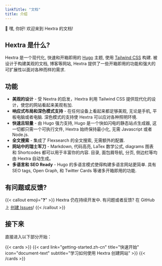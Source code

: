 ```yaml
---
linkTitle: "文档"
title: 介绍
---
```


👋 嘿, 你好! 欢迎来到 Hextra 的文档!

<!--more-->

## Hextra 是什么?
Hextra 是一个现代化, 快速和开箱即用的 [Hugo][hugo] 主题, 使用 [Tailwind CSS][tailwind-css] 构建.
被设计于构建美观的文档, 博客等网站, Hextra 提供了一些开箱即用的功能和强大的可扩展性以面对各种而样的需求.

## 功能

- **美观的设计** - 受 Nextra 的启发，Hextra 利用 Tailwind CSS 提供现代化的设计，使您的网站看起来美观有加.
- **响应式布局和深色模式支持** - 在任何设备上看起来都足够美观, 无论是手机, 平板电脑或者电脑. 深色模式的支持使 Hextra 可以应对各种照明环境.
- **快速且轻量** - 由 Hugo 强力支持, Hugo 是一个快如闪电的静态站点生成器, 这一切都只需一个可执行文件, Hextra 始终保持最小化, 无需 Javascript 或者 Node.js.
- **全文搜索** - 集成了 Flexsearch 的全文搜索, 无需额外的配置.
- **网站中的瑞士军刀** - Markdown, 代码高亮, LaTex 数学公式, diagrams 图表和 Shortcodes 都可以用于丰富你的内容. 目录, 面包屑导航, 分页, 侧边栏等均由 Hextra 自动生成。
- **多语言和 SEO Ready** - Hugo 的多语言模式使得构建多语言网站更简单. 具有 SEO tags, Open Graph, 和 Twitter Cards 等诸多开箱即用的功能.

## 有问题或反馈?

{{< callout emoji="❓" >}}
  Hextra 仍在持续开发中. 有问题或者反馈? 在 GitHub 上 [创建 Issues](https://github.com/imfing/hextra/issues)!
{{< /callout >}}

## 接下来

直接进入以下部分开始：

{{< cards >}}
  {{< card link="getting-started.zh-cn" title="快速开始" icon="document-text" subtitle="学习如何使用 Hextra 创建网站" >}}
{{< /cards >}}

[hugo]: https://gohugo.io/
[flex-search]: https://github.com/nextapps-de/flexsearch
[tailwind-css]: https://tailwindcss.com/